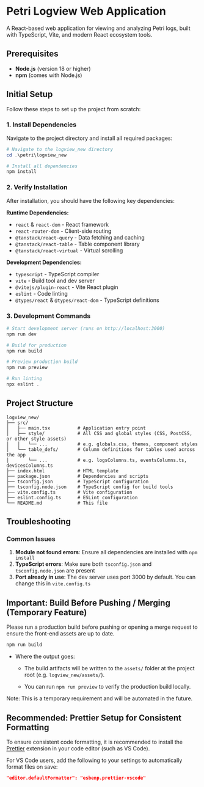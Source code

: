 # Petri Logview Web Application

A React-based web application for viewing and analyzing Petri logs, built with TypeScript, Vite, and modern React ecosystem tools.

## Prerequisites

- **Node.js** (version 18 or higher)
- **npm** (comes with Node.js)

## Initial Setup

Follow these steps to set up the project from scratch:

### 1. Install Dependencies

Navigate to the project directory and install all required packages:

```powershell
# Navigate to the logview_new directory
cd .\petri\logview_new

# Install all dependencies
npm install
```

### 2. Verify Installation

After installation, you should have the following key dependencies:

**Runtime Dependencies:**

- `react` & `react-dom` - React framework
- `react-router-dom` - Client-side routing
- `@tanstack/react-query` - Data fetching and caching
- `@tanstack/react-table` - Table component library
- `@tanstack/react-virtual` - Virtual scrolling

**Development Dependencies:**

- `typescript` - TypeScript compiler
- `vite` - Build tool and dev server
- `@vitejs/plugin-react` - Vite React plugin
- `eslint` - Code linting
- `@types/react` & `@types/react-dom` - TypeScript definitions

### 3. Development Commands

```powershell
# Start development server (runs on http://localhost:3000)
npm run dev

# Build for production
npm run build

# Preview production build
npm run preview

# Run linting
npx eslint .
```

## Project Structure

```
logview_new/
├── src/
│   ├── main.tsx          # Application entry point
│   ├── style/            # All CSS and global styles (CSS, PostCSS, or other style assets)
│   │   └── ...           # e.g. globals.css, themes, component styles
│   └── table_defs/       # Column definitions for tables used across the app
│       └── ...           # e.g. logsColumns.ts, eventsColumns.ts, devicesColumns.ts
├── index.html            # HTML template
├── package.json          # Dependencies and scripts
├── tsconfig.json         # TypeScript configuration
├── tsconfig.node.json    # TypeScript config for build tools
├── vite.config.ts        # Vite configuration
├── eslint.config.ts      # ESLint configuration
└── README.md             # This file
```

## Troubleshooting

### Common Issues

1. **Module not found errors**: Ensure all dependencies are installed with `npm install`
2. **TypeScript errors**: Make sure both `tsconfig.json` and `tsconfig.node.json` are present
3. **Port already in use**: The dev server uses port 3000 by default. You can change this in `vite.config.ts`

## Important: Build Before Pushing / Merging (Temporary Feature)

Please run a production build before pushing or opening a merge request to
ensure the front-end assets are up to date.

```powershell
npm run build
```

- Where the output goes:
  - The build artifacts will be written to the `assets/` folder at the project
    root (e.g. `logview_new/assets/`).

  - You can run `npm run preview` to verify the production build locally.

Note: This is a temporary requirement and will be automated in the future.

## Recommended: Prettier Setup for Consistent Formatting

To ensure consistent code formatting, it is recommended to install the
[Prettier](https://prettier.io/) extension in your code editor (such as VS
Code).

For VS Code users, add the following to your settings to automatically format files on save:

```json
"editor.defaultFormatter": "esbenp.prettier-vscode"
```
